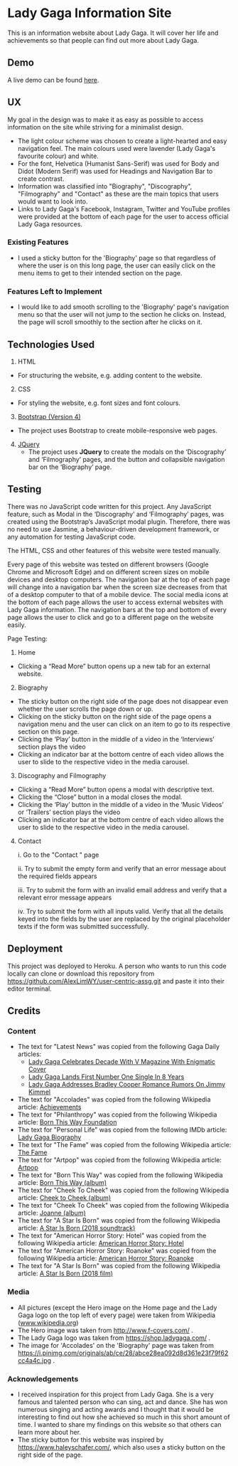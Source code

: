 # Lady Gaga Information Site
This is an information website about Lady Gaga. It will cover her life and achievements so that people can find out more about Lady Gaga.

## Demo
A live demo can be found [here](https://alwy-user-centric-assignment.herokuapp.com/).
## UX
My goal in the design was to make it as easy as possible to access information on the site while striving for a minimalist design. 
 - The light colour scheme was chosen to create a light-hearted and easy navigation feel. The main colours used were lavender (Lady Gaga's favourite colour) and white.
 - For the font, Helvetica (Humanist Sans-Serif) was used for Body and Didot (Modern Serif) was used for Headings and Navigation Bar to create contrast.
 - Information was classified into "Biography", "Discography", "Filmography" and "Contact" as these are the main topics that users would want to look into.
 - Links to Lady Gaga's Facebook, Instagram, Twitter and YouTube profiles were provided at the bottom of each page for the user to access official Lady Gaga resources.

 ### Existing Features
- I used a sticky button for the 'Biography' page so that regardless of where the user is on this long page, the user can easily click on the menu items to get to their intended section on the page.

### Features Left to Implement
- I would like to add smooth scrolling to the 'Biography' page's navigation menu so that the user will not jump to the section he clicks on. Instead, the page will scroll smoothly to the section after he clicks on it.

## Technologies Used
1. HTML
- For structuring the website, e.g. adding content to the website.
2. CSS
- For styling the website, e.g. font sizes and font colours.
3. [Bootstrap (Version 4)](https://getbootstrap.com/)
 - The project uses Bootstrap to create mobile-responsive web pages.


4. [JQuery](https://jquery.com)
    - The project uses **JQuery** to create the modals on the ‘Discography’ and ‘Filmography’ pages, and the button and collapsible navigation bar on the ‘Biography’ page.


## Testing
There was no JavaScript code written for this project. Any JavaScript feature, such as Modal in the ‘Discography’ and ‘Filmography’ pages, was created using the Bootstrap’s JavaScript modal plugin. Therefore, there was no need to use Jasmine, a behaviour-driven development framework, or any automation for testing JavaScript code.

The HTML, CSS and other features of this website were tested manually.

Every page of this website was tested on different browsers (Google Chrome and Microsoft Edge) and on different screen sizes on mobile devices and desktop computers. The navigation bar at the top of each page will change into a navigation bar when the screen size decreases from that of a desktop computer to that of a mobile device. The social media icons at the bottom of each page allows the user to access external websites with Lady Gaga information. The navigation bars at the top and bottom of every page allows the user to click and go to a different page on the website easily.

Page Testing:
1. Home
- Clicking a “Read More” button opens up a new tab for an external website.

2. Biography
- The sticky button on the right side of the page does not disappear even whether the user scrolls the page down or up. 
- Clicking on the sticky button on the right side of the page opens a navigation menu and the user can click on an item to go to its respective section on this page.  
- Clicking the ‘Play’ button in the middle of a video in the ‘Interviews’ section plays the video
- Clicking an indicator bar at the bottom centre of each video allows the user to slide to the respective video in the media carousel.

3. Discography and Filmography
- Clicking a “Read More” button opens a modal with descriptive text.
- Clicking the “Close” button in a modal closes the modal.
- Clicking the ‘Play’ button in the middle of a video in the ‘Music Videos’ or ‘Trailers’ section plays the video
- Clicking an indicator bar at the bottom centre of each video allows the user to slide to the respective video in the media carousel.

4. Contact
    
    i. Go to the "Contact " page

    ii. Try to submit the empty form and verify that an error message about the required fields appears

    iii. Try to submit the form with an invalid email address and verify that a relevant error message appears

    iv. Try to submit the form with all inputs valid. Verify that all the details keyed into the fields by the user are replaced by the original placeholder texts if the form was submitted successfully.

## Deployment
This project was deployed to Heroku.
A person who wants to run this code locally can clone or download this repository from https://github.com/AlexLimWY/user-centric-assg.git and paste it into their editor terminal.

## Credits
### Content
- The text for "Latest News" was copied from the following Gaga Daily articles:
    - [Lady Gaga Celebrates Decade With V Magazine With Enigmatic Cover](https://gagadaily.com/story/news/lady-gaga-v-magazine-118/)
    - [Lady Gaga Lands First Number One Single In 8 Years](https://gagadaily.com/story/news/lady-gaga-shallow-number-one/)
    - [Lady Gaga Addresses Bradley Cooper Romance Rumors On Jimmy Kimmel](https://gagadaily.com/story/news/lady-gaga-jimmy-kimmel-oscars/)
- The text for "Accolades" was copied from the following Wikipedia article: [Achievements](https://en.wikipedia.org/wiki/Lady_Gaga#Achievements)
- The text for "Philanthropy" was copied from the following Wikipedia article: [Born This Way Foundation](https://en.wikipedia.org/wiki/Lady_Gaga#Born_This_Way_Foundation)
- The text for "Personal Life" was copied from the following IMDb article: [Lady Gaga Biography](https://www.imdb.com/name/nm3078932/bio?ref_=nm_ov_bio_sm)
- The text for "The Fame" was copied from the following Wikipedia article: [The Fame](https://en.wikipedia.org/wiki/The_Fame)
- The text for "Artpop" was copied from the following Wikipedia article: [Artpop](https://en.wikipedia.org/wiki/Artpop)
- The text for "Born This Way" was copied from the following Wikipedia article: [Born This Way (album)](https://en.wikipedia.org/wiki/Born_This_Way_(album))
- The text for "Cheek To Cheek" was copied from the following Wikipedia article: [Cheek to Cheek (album)](https://en.wikipedia.org/wiki/Cheek_to_Cheek_(album))
- The text for "Cheek To Cheek" was copied from the following Wikipedia article: [Joanne (album)](https://en.wikipedia.org/wiki/Joanne_(album))
- The text for "A Star Is Born" was copied from the following Wikipedia article: [A Star Is Born (2018 soundtrack)](https://en.wikipedia.org/wiki/A_Star_Is_Born_(2018_soundtrack))
- The text for "American Horror Story: Hotel" was copied from the following Wikipedia article: [American Horror Story: Hotel](https://en.wikipedia.org/wiki/American_Horror_Story:_Hotel)
- The text for "American Horror Story: Roanoke" was copied from the following Wikipedia article: [American Horror Story: Roanoke](https://en.wikipedia.org/wiki/American_Horror_Story:_Roanoke)
- The text for "A Star Is Born" was copied from the following Wikipedia article: [A Star Is Born (2018 film)](https://en.wikipedia.org/wiki/A_Star_Is_Born_(2018_film))

### Media
- All pictures (except the Hero image on the Home page and the Lady Gaga logo on the top left of every page) were taken from Wikipedia (www.wikipedia.org)
- The Hero image was taken from http://www.f-covers.com/ .
- The Lady Gaga logo was taken from https://shop.ladygaga.com/ .
- The image for 'Accolades' on the 'Biography' page was taken from https://i.pinimg.com/originals/ab/ce/28/abce28ea092d8d361e23f79f62cc4a4c.jpg .
### Acknowledgements
- I received inspiration for this project from Lady Gaga. She is a very famous and talented person who can sing, act and dance. She has won numerous singing and acting awards and I thought that it would be interesting to find out how she achieved so much in this short amount of time. I wanted to share my findings on this website so that others can learn more about her.
- The sticky button for this website was inspired by https://www.haleyschafer.com/, which also uses a sticky button on the right side of the page.

